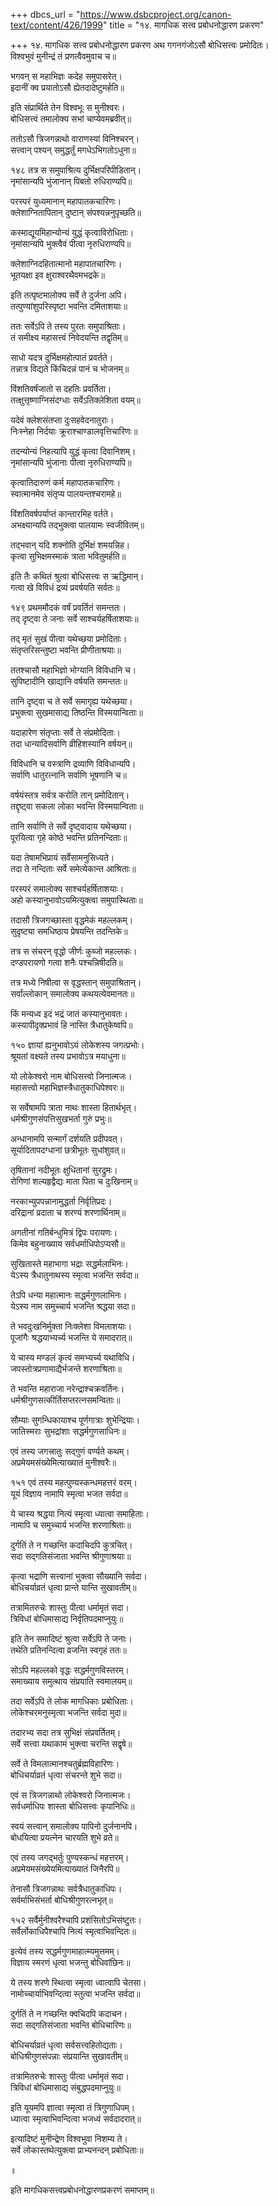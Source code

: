 +++
dbcs_url = "https://www.dsbcproject.org/canon-text/content/426/1999"
title = "१४. मागधिक सत्त्व प्रबोधनोद्धारण प्रकरण"

+++
१४. मागधिक सत्त्व प्रबोधनोद्धारण प्रकरण
अथ गगनगंजोऽसौ बोधिसत्त्वः प्रमोदितः।  
विश्वभुवं मुनीन्द्रं तं प्रणत्वैवमुवाच च॥

भगवन् स महाभिज्ञः कदेह समुपासरेत्।  
इदानीं क्व प्रयातोऽसौ ह्येतदादेष्टुमर्हति॥

इति संप्रार्थिते तेन विश्वभूः स मुनीश्वरः।  
बोधिसत्त्वं तमालोक्य सभां चाप्येवमब्रवीत्॥

ततोऽसौ त्रिजगन्नाथो वाराणस्यां विनिश्चरन्।  
सत्त्वान् पश्यन् समुद्धर्तुं मगधेऽभिगतोऽधुना॥

१४८
तत्र स समुपाश्रित्य दुर्भिक्षपरिपीडितान्।  
नृमांसान्यपि भुंजानान् पिबतो रुधिराण्यपि॥

परस्परं युध्यमानान् महापातकचारिणः।  
क्लेशाग्नितापितान् दुष्टान् संपश्यन्ननुपृच्छति॥

कस्माद्यूयमिहान्योन्यं युद्धं कृत्वाविरोधिताः।  
नृमांसान्यपि भुक्त्वैवं पीत्वा नृरुधिराण्यपि॥

क्लेशाग्निदहितात्मानो महापातचारिणः।  
भूतयक्षा इव क्षुराश्वरथैवमभद्रके॥

इति तत्पृष्टमालोक्य सर्वे ते दुर्जना अपि।  
तत्पुण्यांशुपरिस्पृष्टा भवन्ति दमिताशयाः॥

ततः सर्वेऽपि ते तस्य पुरतः समुपाश्रिताः।  
तं समीक्ष्य महासत्त्वं निवेदयन्ति तद्वृतिम्॥

साधो यदत्र दुर्भिक्षमहोत्पातं प्रवर्तते।  
तन्नात्र विद्यते किंचिदन्नं पानं च भोजनम्॥

विंशतिवर्षंजातो स दहतिः प्रवर्तिता।  
तत्क्षुत्तृष्णाग्निसंदग्धाः सर्वेऽतिक्लेशिता वयम्॥

यदेवं क्लेशसंतप्ता दुःसहवेदनातुराः।  
निःस्नेहा निर्दयाः क्रूराश्चाण्डालवृत्तिचारिणः॥

तदन्योन्यं निहत्यापि युद्धं कृत्वा दिवानिशम्।  
नृमांसान्यपि भुंजानाः पीत्वा नृरुधिराण्यपि॥

कृत्वातिदारुणं कर्म महापातकचारिणः।  
स्वात्मानमेव संतृप्य पालयन्तश्चरामहे॥

विंशतिवर्षपर्याप्तं कान्तारमिह वर्तते।  
अभक्ष्यान्यपि तद्भुक्त्वा पालयामः स्वजीवितम्॥

तद्भवान् यदि शक्नोति दुर्भिक्षं शमयन्निह।  
कृत्वा सुभिक्षमस्माकं त्राता भवितुमर्हति॥

इति तैः कथितं श्रुत्वा बोधिसत्त्वः स ऋद्धिमान्।  
गत्वा खे विविधं द्रव्यं प्रवर्षयति सर्वतः॥

१४९
प्रथममौदकं वर्षं प्रवर्तितं समन्ततः।  
तद् दृष्ट्वा ते जनाः सर्वे साश्चर्यहर्षिताशयाः॥

तद् मृतं सुखं पीत्वा यथेच्छया प्रमोदिताः।  
संतृप्तरिसन्तुष्टा भवन्ति प्रीणीताश्रयाः॥

ततश्चासौ महाभिज्ञो भोग्यानि विविधानि च।  
सुपिष्टादीनि खाद्यानि वर्षयति समन्ततः॥

तानि दृष्ट्वा च ते  सर्वे समागृह्य यथेच्छया।  
प्रभुक्त्वा सुखमासाद्य तिष्ठन्ति विस्मयान्विताः॥

यदाहारेण संतृप्ताः सर्वे ते संप्रमोदिताः।  
तदा धान्यादिसर्वाणि व्रीहिशस्यानि वर्षयन्॥

विविधानि च वस्त्राणि द्रव्याणि विविधान्यपि।  
सर्वाणि धातुरत्नानि सर्वाणि भूषणानि च॥

वर्षयंस्तत्र सर्वत्र करोति तान् प्रमोदितान्।  
तद्दृष्ट्वा सकला लोका भवन्ति विस्मयान्विताः॥

तानि सर्वाणि ते सर्वे दृष्ट्वादाय यथेच्छया।  
पूरयित्वा गृहे कोष्ठे भवन्ति प्रतिनन्दिताः॥

यदा तेषामभिप्रायं सर्वेसामनुसिध्यते।  
तदा ते नन्दिताः सर्वे समेत्येकान्त आश्रिताः॥

परस्परं समालोक्य साश्चर्यहर्षिताशयाः।  
अहो कस्यानुभावोऽयमित्युक्त्वा समुपास्थिताः॥

तदासौ त्रिजगच्छास्ता वृद्धमेकं महल्लकम्।  
सुदृष्ट्या समधिष्ठाय प्रेषयन्ति तदन्तिके॥

तत्र स संचरन् वृद्धो जीर्णः कुब्जो महल्लकः।  
दण्डपरायणो गत्वा शनैः पश्चन्निषीदति॥

तत्र मध्ये निषीत्वा स वृद्धस्तान् समुपाश्रितान्।  
सर्वांल्लोकान् समालोक्य कथयत्येवमानतः॥

किं मन्यध्व इदं भद्रं जातं कस्यानुभावतः।  
कस्यापीदृक्प्रभावं हि नास्ति त्रैधातुकेष्वपि॥

१५०
ज्ञायां ह्यनुभावोऽयं लोकेशस्य जगत्प्रभोः।  
श्रूयतां वक्ष्यते तस्य प्रभावोऽत्र मयाधुना॥

यो लोकेश्वरो नाम बोधिसत्त्वो जिनात्मजः।  
महासत्त्वो महाभिज्ञस्त्रैधातुकाधिपेश्वरः॥

स सर्वेषामपि त्राता नाथः शास्ता हितार्थभृत्।  
धर्मश्रीगुणसंपत्तिसुखभर्ता गुरुं प्रभुः॥

अन्धानामपि सन्मार्गं दर्शयति प्रदीपवत्।  
सूर्यादितापदग्धानां छत्रीभूतः सुधांशुवत्॥

तृषितानां नदीभूतः क्षुधितानां सुरद्रुमः।  
रोगिणां शल्यहृद्वैद्यः माता पिता च दुःखिनाम्॥

नरकाभ्युपपन्नानामुद्धर्ता निर्वृतिप्रदः।  
दरिद्रानां प्रदाता च शरण्यं शरणार्थिनाम्॥

अगतीनां गतिर्बन्धुमित्रं द्विपः परायणः।  
किमेव बहुनाख्याय सर्वधर्माधिपोऽप्यसौ॥

सुखितास्ते महाभागा भद्राः सद्धर्मलाभिनः।  
येऽस्य त्रैधातुनाथस्य स्मृत्वा भजन्ति सर्वदा॥

तेऽपि धन्या महात्मानः सद्धर्मगुणलाभिनः।  
येऽस्य नाम समुच्चार्य भजन्ति श्रद्धया सदा॥

ते भवदुःखनिर्मुक्ता निःक्लेशा विमलाशयाः।  
पूजांगैः श्रद्धयाभ्यर्च्य भजन्ति ये समादरात्॥

ये चास्य मण्डलं कृत्वं समभ्यर्च्य यथाविधि।  
जपस्तोत्रप्रणामाद्यैर्भजन्ते शरणाश्रिताः॥

ते भवन्ति महाराजा नरेन्द्राश्चक्रवर्तिनः।  
धर्मश्रीगुणसत्कीर्तिसप्तरत्नसमन्विताः॥

सौम्याः सुगन्धिकायाश्च पूर्णगात्राः शुभेन्द्रियाः।  
जातिस्मराः सुभद्रांशाः सद्धर्मगुणसाधिनः॥

एवं तस्य जगत्त्रातुः सद्गुणं वर्ण्यते कथम्।  
अप्रमेयमसंख्येमित्याख्यातं मुनीश्वरैः॥

१५१
एवं तस्य महत्पुण्यस्कन्धमहत्तरं वरम्।  
यूयं विज्ञाय नामापि स्मृत्वा भजत सर्वदा॥

ये चास्य श्रद्धया नित्यं स्मृत्वा ध्यात्वा समाहिताः।  
नामापि च समुच्चार्य भजन्ति शरणाश्रिताः॥

दुर्गतिं ते न गच्छन्ति कदाचिदपि कुत्रचित्।  
सदा सद्गतिसंजाता भवन्ति श्रीगुणाश्रयाः॥

कृत्वा भद्राणि सत्त्वानां भुक्त्वा सौख्यानि सर्वदा।  
बोधिचर्याव्रतं धृत्वा प्रान्ते यान्ति सुखावतीम्॥

तत्रामितरुचेः शास्तुः पीत्वा धर्मामृतं सदा।  
त्रिविधां बोधिमासाद्य निर्वृतिपदमाप्नुयुः॥

इति तेन समादिष्टं श्रुत्वा सर्वेऽपि ते जनाः।  
तथेति प्रतिनन्दित्वा व्रजन्ति स्वगृहं ततः॥

सोऽपि महल्लको वृद्धः सद्धर्मगुणविस्तरम्।  
समाख्याय समुत्थाय संप्रयाति स्वमालयम्॥

तदा सर्वेऽपि ते लोक मागधिकाः प्रबोधिताः।  
लोकेश्चरमनुस्मृत्वा भजन्ति सर्वदा मुदा॥

तदारभ्य सदा तत्र सुभिक्षं संप्रवर्तितम्।  
सर्वे सत्त्वा यथाकामं भुक्त्वा चरन्ति सद्वृषे॥

सर्वे ते विमलात्मानश्चतुर्ब्रह्मविहारिणः।  
बोधिचर्याव्रतं धृत्वा संचरन्ते शुभे सदा॥

एवं स त्रिजगन्नाथो लोकेश्वरो जिनात्मजः।  
सर्वधर्माधिपः शास्ता बोधिसत्त्वः कृपानिधिः॥

स्वयं सत्त्वान् समालोक्य पापिनो दुर्जनानपि।  
बोधयित्वा प्रयत्नेन चारयति शुभे व्रते॥

एवं तस्य जगद्भर्तुः पुण्यस्कन्धं महत्तरम्।  
अप्रमेयमसंख्येयमित्याख्यातं जिनैरपि॥

तेनासौ त्रिजगन्नाथः सर्वत्रैधातुकाधिपः।  
सर्वर्माभिसंभर्ता बोधिश्रीगुणरत्नभृत्॥

१५२
सर्वैर्मुनीश्वरैश्चापि प्रशंसितोऽभिसंष्टुतः।  
सर्वैर्लोकाधिपैश्चापि नित्यं स्मृत्वाभिवन्दितः॥

इत्येवं तस्य सद्धर्मगुणमाहात्म्यमुत्तमम्।  
विज्ञाय स्मरणं धृत्वा भजन्तु बोधिवांछिनः॥

ये तस्य शरणे स्थित्वा स्मृत्वा ध्वात्वापि चेतसा।  
नामोच्चार्याभिवन्दित्वा स्तुत्वा भजन्ति सर्वदा॥

दुर्गतिं ते न गच्छन्ति क्वचिदपि कदाचन।  
सदा सद्गतिसंजाता भवन्ति बोधिचारिणः॥

बोधिचर्याव्रतं धृत्वा सर्वसत्त्वहितोद्यताः।  
बोधिश्रीगुणसंपन्नाः संप्रयान्ति सुखावतीम्॥

तत्रामितरुचेः शास्तुः पीत्वा धर्मामृतं सदा।  
त्रिविधां बोधिमासाद्य संबुद्धपदमाप्नुयुः॥

इति यूयमपि ज्ञात्वा स्मृत्वा तं त्रिगुणाधिपम्।  
ध्यात्वा स्मृत्वाभिवन्दित्वा भजध्वं सर्वदादरात्॥

इत्यादिष्टं मुनीन्द्रेण विश्वभुवा निशम्य ते।  
सर्वे लोकास्तथेत्युक्त्वा प्राभ्यनन्दन् प्रबोधिताः॥

॥

इति मागधिकसत्त्वप्रबोधनोद्धारणप्रकरणं समाप्तम्॥

